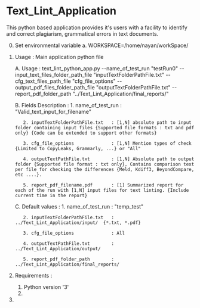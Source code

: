 # Text_Lint_Application

This python based application provides it's users with a facility to identify and correct plagiarism, grammatical errors in text documents.

0. Set environmental variable
    a. WORKSPACE=/home/nayan/workSpace/

1. Usage : 
	Main application python file

	A. Usage : text_lint_python_app.py  --name_of_test_run "testRun0" --input_text_files_folder_path_file "inputTextFolderPathFile.txt" --cfg_text_files_path_file "cfg_file_options" --output_pdf_files_folder_path_file "outputTextFolderPathFile.txt" --report_pdf_folder_path "../Text_Lint_Application/final_reports/"

	B. Fields Description :
		  1. name_of_test_run              : "Valid_text_input_for_filename"

	      2. inputTextFolderPathFile.txt   : [1,N] absolute path to input folder containing input files {Supported file formats : txt and pdf only} {Code can be extended to support other formats}

          3. cfg_file_options              : [1,N] Mention types of check {Limited to CopyLeaks, Grammarly, ...} or "All"

          4. outputTextPathFile.txt        : [1,N] Absolute path to output folder {Supported file format : txt only}, Contains comparison text per file for checking the differences {Meld, Kdiff3, BeyondCompare, etc ....}.

          5. report_pdf_filename.pdf       : [1] Summarized report for each of the run with [1,N] input files for text linting. {Include current time in the report}

    C. Default values :
		  1. name_of_test_run              : "temp_test"

		  2. inputTextFolderPathFile.txt   : ../Text_Lint_Application/input/  {*.txt, *.pdf}
			
		  3. cfg_file_options              : All
	
		  4. outputTextPathFile.txt        : ../Text_Lint_Application/output/
				  
		  5. report_pdf_folder_path        : ../Text_Lint_Application/final_reports/

2. Requirements : 
   
   1. Python version '3'
   2. 	
	
3.  